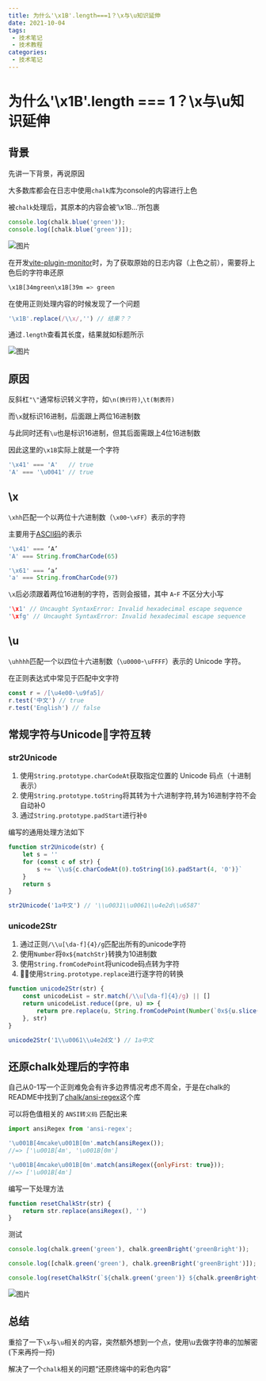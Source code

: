 ```yaml
---
title: 为什么'\x1B'.length===1？\x与\u知识延伸
date: 2021-10-04
tags:
 - 技术笔记
 - 技术教程
categories:
 - 技术笔记
---
```

# 为什么'\x1B'.length === 1？\x与\u知识延伸

## 背景
先讲一下背景，再说原因

大多数库都会在日志中使用`chalk`库为console的内容进行上色

被`chalk`处理后，其原本的内容会被‘\x1B...’所包裹
```js
console.log(chalk.blue('green'));
console.log([chalk.blue('green')]);
```

![图片](https://img.cdn.sugarat.top/mdImg/MTYzMzE1NzQ3MjA5OQ==633157472099)

在开发[vite-plugin-monitor](https://github.com/ATQQ/vite-plugin-monitor)时，为了获取原始的日志内容（上色之前），需要将上色后的字符串还原
```sh
\x1B[34mgreen\x1B[39m => green
```

在使用正则处理内容的时候发现了一个问题
```js
'\x1B'.replace(/\\x/,'') // 结果？？
```

通过`.length`查看其长度，结果就如标题所示

![图片](https://img.cdn.sugarat.top/mdImg/MTYzMzE1ODMwMzk5Ng==633158303996)

## 原因
反斜杠`"\"`通常标识转义字符，如`\n(换行符)`,`\t(制表符)`

而`\x`就标识16进制，后面跟上两位16进制数

与此同时还有`\u`也是标识16进制，但其后面需跟上4位16进制数

因此这里的`\x1B`实际上就是一个字符

```js
'\x41' === 'A'   // true
'A' === '\u0041' // true
```

## \x
`\xhh`匹配一个以两位十六进制数（`\x00`-`\xFF`）表示的字符

主要用于[ASCII码](https://tool.oschina.net/commons?type=4)的表示

```js
'\x41' === ‘A’
'A' === String.fromCharCode(65)

'\x61' === ‘a’
'a' === String.fromCharCode(97)
```
`\x`后必须跟着两位16进制的字符，否则会报错，其中 `A`-`F` 不区分大小写

```js
'\x1' // Uncaught SyntaxError: Invalid hexadecimal escape sequence
'\xfg' // Uncaught SyntaxError: Invalid hexadecimal escape sequence
```

## \u
`\uhhhh`匹配一个以四位十六进制数（`\u0000`-`\uFFFF`）表示的 Unicode 字符。

在正则表达式中常见于匹配中文字符
```js
const r = /[\u4e00-\u9fa5]/
r.test('中文') // true
r.test('English') // false
```

## 常规字符与Unicode字符互转
### str2Unicode
1. 使用`String.prototype.charCodeAt`获取指定位置的 Unicode 码点（十进制表示）
2. 使用`String.prototype.toString`将其转为十六进制字符,转为16进制字符不会自动补0
3. 通过`String.prototype.padStart`进行补`0`

编写的通用处理方法如下
```js
function str2Unicode(str) {
    let s = ''
    for (const c of str) {
        s += `\\u${c.charCodeAt(0).toString(16).padStart(4, '0')}`
    }
    return s
}

str2Unicode('1a中文') // '\\u0031\\u0061\\u4e2d\\u6587'
```

### unicode2Str
1. 通过正则`/\\u[\da-f]{4}/g`匹配出所有的unicode字符
2. 使用`Number`将`0x${matchStr}`转换为10进制数
3. 使用`String.fromCodePoint`将unicode码点转为字符
4. 使用`String.prototype.replace`进行逐字符的转换

```js
function unicode2Str(str) {
    const unicodeList = str.match(/\\u[\da-f]{4}/g) || []
    return unicodeList.reduce((pre, u) => {
        return pre.replace(u, String.fromCodePoint(Number(`0x${u.slice(2)}`)))
    }, str)
}

unicode2Str('1\\u0061\\u4e2d文') // 1a中文
```

## 还原chalk处理后的字符串
自己从0-1写一个正则难免会有许多边界情况考虑不周全，于是在chalk的README中找到了[chalk/ansi-regex](https://github.com/chalk/ansi-regex)这个库

可以将色值相关的 `ANSI转义码` 匹配出来
```js
import ansiRegex from 'ansi-regex';

'\u001B[4mcake\u001B[0m'.match(ansiRegex());
//=> ['\u001B[4m', '\u001B[0m']

'\u001B[4mcake\u001B[0m'.match(ansiRegex({onlyFirst: true}));
//=> ['\u001B[4m']
```
编写一下处理方法

```js
function resetChalkStr(str) {
    return str.replace(ansiRegex(), '')
}
```
测试
```js
console.log(chalk.green('green'), chalk.greenBright('greenBright'));

console.log([chalk.green('green'), chalk.greenBright('greenBright')]);

console.log(resetChalkStr(`${chalk.green('green')} ${chalk.greenBright('greenBright')}`));
```

![图片](https://img.cdn.sugarat.top/mdImg/MTYzMzMzMzExNzEzOA==633333117138)

## 总结
重拾了一下`\x`与`\u`相关的内容，突然额外想到一个点，使用\u去做字符串的加解密(下来再捋一捋)

解决了一个`chalk`相关的问题“还原终端中的彩色内容”

<comment/>
<tongji/>